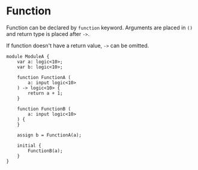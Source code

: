 # Function

Function can be declared by `function` keyword.
Arguments are placed in `()` and return type is placed after `->`.

If function doesn't have a return value, `->` can be omitted.

```veryl,playground
module ModuleA {
    var a: logic<10>;
    var b: logic<10>;

    function FunctionA (
        a: input logic<10>
    ) -> logic<10> {
        return a + 1;
    }

    function FunctionB (
        a: input logic<10>
    ) {
    }

    assign b = FunctionA(a);

    initial {
        FunctionB(a);
    }
}
```
